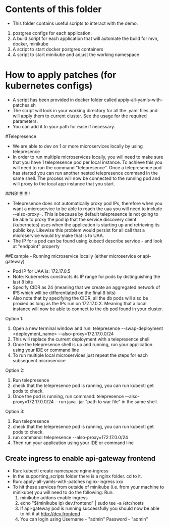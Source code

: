 # Contents of this folder
- This folder contains useful scripts to interact with the demo.
1. postgres configs for each application.
2. A build script for each application that will automate the build for mvn, docker, minikube
3. A script to start docker postgres containers
4. A script to start minikube and adjust the working namespace

# How to apply patches (for kubernetes configs)
- A script has been provided in docker folder called apply-all-yamls-with-patches.sh
- The script will look in your working directory for all the .yaml files and will apply them to current cluster. See the usage for the required parameters.
- You can add it to your path for ease if necessary. 

#Telepresence
- We are able to dev on 1 or more microservices locally by using telepresence
- In order to run multiple microservices locally, you will need to make sure that you have 1 telepresence pod per local instance. 
To achieve this you will need to run the command "telepresence". Once a telepresence pod has started you can run another nested telepresence
command in the same shell. The process will now be connected to the running pod and will proxy to the local app instance that you start.

##NB!!!!!!!!!!
- Telepresence does not automatically proxy pod IPs, therefore when you want a microservice to be able to reach the uaa
you will need to include --also-proxy=<IP for UAA pod>. This is because by default telepresence is not going to be able to 
proxy the pod ip that the service discovery client (kubernetes) uses when the application is starting up and retrieving its public key.
Likewise this problem would persist for all call that a microservice would try make that is to UAA.
- The IP for a pod can be found using kubectl describe service <service name> - and look at "endpoint" property

##Example - Running microservice locally (either microservice or api-gateway)
- Pod IP for UAA is: 172.17.0.5
- Note: Kubernetes constructs its IP range for pods by distinguishing the last 8 bits
- Specify CIDR as 24 (meaning that we create an aggregated network of IPS which will be differentiated on the final 8 bits)
- Also note that by specifying the CIDR, all the db pods will also be proxied as long as the IPs run on 172.17.0.X. 
Meaning that a local instance will now be able to connect to the db pod found in your cluster.

Option 1:
1. Open a new terminal window and run: telepresence --swap-deployment <deployment_name> --also-proxy=172.17.0.0/24
2. This will replace the current deployment with a telepresence shell
3. Once the telepresence shell is up and running, run your application using your IDE or command line
4. To run multiple local microservices just repeat the steps for each subsequent microservice

Option 2: 
1. Run telepresence
2. check that the telepresence pod is running, you can run kubectl get pods to check.
3. Once the pod is running, run command: telepresence --also-proxy=172.17.0.0/24 --run java -jar "path to war file" in the same shell.

Option 3: 
1. Run telepresence
2. check that the telepresence pod is running, you can run kubectl get pods to check.
1. run command: telepresence --also-proxy=172.17.0.0/24
2. Then run your application using your IDE or command line

## Create ingress to enable api-gateway frontend
- Run: kubectl create namespace nginx-ingress
- In the supporting_scripts folder there is a nginx folder. cd to it.
- Run: apply-all-yamls-with-patches nginx-ingress xxx
- To hit these services from outside of minikube (i.e. from your machine to minikube) you will need to do the following:
Run:
    1. minikube addons enable ingress
    2. echo "$(minikube ip) dev.frontend" | sudo tee -a /etc/hosts
    3. If api-gateway pod is running successfully you should now be able to hit it at http://dev.frontend
    4. You can login using Username - "admin" Password - "admin"
 
